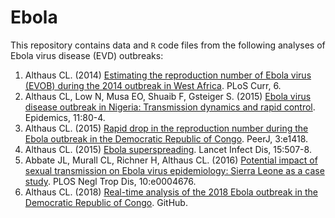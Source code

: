 # Ebola

This repository contains data and `R` code files from the following analyses of Ebola virus disease (EVD) outbreaks:

1. Althaus CL. (2014) [Estimating the reproduction number of Ebola virus (EVOB) during the 2014 outbreak in West Africa](http://dx.doi.org/10.1371/currents.outbreaks.91afb5e0f279e7f29e7056095255b288). PLoS Curr, 6.
2. Althaus CL, Low N, Musa EO, Shuaib F, Gsteiger S. (2015) [Ebola virus disease outbreak in Nigeria: Transmission dynamics and rapid control](http://dx.doi.org/10.1016/j.epidem.2015.03.001). Epidemics, 11:80-4.
3. Althaus CL. (2015) [Rapid drop in the reproduction number during the Ebola outbreak in the Democratic Republic of Congo](https://dx.doi.org/10.7287/peerj.preprints.1041). PeerJ, 3:e1418.
4. Althaus CL. (2015) [Ebola superspreading](http://dx.doi.org/10.1016/S1473-3099(15)70135-0). Lancet Infect Dis, 15:507-8.
5. Abbate JL, Murall CL, Richner H, Althaus CL. (2016) [Potential impact of sexual transmission on Ebola virus epidemiology: Sierra Leone as a case study](http://dx.doi.org/10.1371/journal.pntd.0004676). PLOS Negl Trop Dis, 10:e0004676.
6. Althaus CL. (2018) [Real-time analysis of the 2018 Ebola outbreak in the Democratic Republic of Congo](https://github.com/calthaus/Ebola/tree/master/DRC%20(GitHub%202018)). GitHub.
